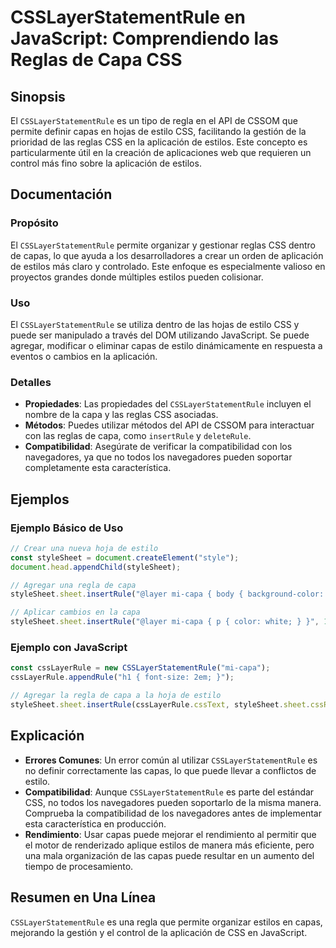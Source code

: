 <!--
Meta Description: # CSSLayerStatementRule en JavaScript: Comprendiendo las Reglas de Capa CSS ## Sinopsis El `CSSLayerStatementRule` es un tipo de regla en el API de CS...
Meta Keywords: csslayerstatementrule, capa, las, css, que
-->

# CSSLayerStatementRule en JavaScript: Comprendiendo las Reglas de Capa CSS

## Sinopsis
El `CSSLayerStatementRule` es un tipo de regla en el API de CSSOM que permite definir capas en hojas de estilo CSS, facilitando la gestión de la prioridad de las reglas CSS en la aplicación de estilos. Este concepto es particularmente útil en la creación de aplicaciones web que requieren un control más fino sobre la aplicación de estilos.

## Documentación
### Propósito
El `CSSLayerStatementRule` permite organizar y gestionar reglas CSS dentro de capas, lo que ayuda a los desarrolladores a crear un orden de aplicación de estilos más claro y controlado. Este enfoque es especialmente valioso en proyectos grandes donde múltiples estilos pueden colisionar.

### Uso
El `CSSLayerStatementRule` se utiliza dentro de las hojas de estilo CSS y puede ser manipulado a través del DOM utilizando JavaScript. Se puede agregar, modificar o eliminar capas de estilo dinámicamente en respuesta a eventos o cambios en la aplicación.

### Detalles
- **Propiedades**: Las propiedades del `CSSLayerStatementRule` incluyen el nombre de la capa y las reglas CSS asociadas.
- **Métodos**: Puedes utilizar métodos del API de CSSOM para interactuar con las reglas de capa, como `insertRule` y `deleteRule`.
- **Compatibilidad**: Asegúrate de verificar la compatibilidad con los navegadores, ya que no todos los navegadores pueden soportar completamente esta característica.

## Ejemplos
### Ejemplo Básico de Uso
```javascript
// Crear una nueva hoja de estilo
const styleSheet = document.createElement("style");
document.head.appendChild(styleSheet);

// Agregar una regla de capa
styleSheet.sheet.insertRule("@layer mi-capa { body { background-color: blue; } }", 0);

// Aplicar cambios en la capa
styleSheet.sheet.insertRule("@layer mi-capa { p { color: white; } }", 1);
```

### Ejemplo con JavaScript
```javascript
const cssLayerRule = new CSSLayerStatementRule("mi-capa");
cssLayerRule.appendRule("h1 { font-size: 2em; }");

// Agregar la regla de capa a la hoja de estilo
styleSheet.sheet.insertRule(cssLayerRule.cssText, styleSheet.sheet.cssRules.length);
```

## Explicación
- **Errores Comunes**: Un error común al utilizar `CSSLayerStatementRule` es no definir correctamente las capas, lo que puede llevar a conflictos de estilo.
- **Compatibilidad**: Aunque `CSSLayerStatementRule` es parte del estándar CSS, no todos los navegadores pueden soportarlo de la misma manera. Comprueba la compatibilidad de los navegadores antes de implementar esta característica en producción.
- **Rendimiento**: Usar capas puede mejorar el rendimiento al permitir que el motor de renderizado aplique estilos de manera más eficiente, pero una mala organización de las capas puede resultar en un aumento del tiempo de procesamiento.

## Resumen en Una Línea
`CSSLayerStatementRule` es una regla que permite organizar estilos en capas, mejorando la gestión y el control de la aplicación de CSS en JavaScript.